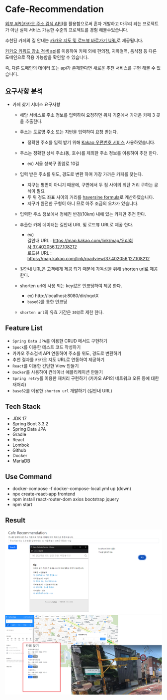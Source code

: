 # Cafe-Recommendation

[외부 API(카카오 주소 검색 API](https://developers.kakao.com/docs/latest/ko/local/dev-guide))를 
활용함으로써 혼자 개발하고 마무리 되는 프로젝트가 아닌 실제 서비스 가능한 수준의 프로젝트를 경험 해볼수있습니다.

추천된 카페의 길 안내는 [카카오 지도 및 로드뷰 바로가기 URL](https://apis.map.kakao.com/web/guide/#routeurl)로
제공됩니다.

[카카오 키워드 장소 검색 api](https://developers.kakao.com/docs/latest/ko/local/dev-guide#search-by-category)를
이용하여 카페 외에 편의점, 지하철역, 음식점 등 다른 도메인으로 적용 가능함을 확인할 수 있습니다.

즉, 다른 도메인의 데이터 또는 api가 존재한다면 새로운 추천 서비스를 구현 해볼 수 있습니다.

## 요구사항 분석

- 카페 찾기 서비스 요구사항
    - 해당 서비스로 주소 정보를 입력하여 요청하면 위치 기준에서 가까운 카페 3 곳을 추출한다.
    - 주소는 도로명 주소 또는 지번을 입력하여 요청 받는다.
        - 정확한 주소를 입력 받기 위해 [Kakao 우편번호 서비스](https://postcode.map.daum.net/guide) 사용하였습니다.
    - 주소는 정확한 상세 주소(동, 호수)를 제외한 주소 정보를 이용하여 추천 한다.
        - ex) 서울 성북구 종암로 10길
    - 입력 받은 주소를 위도, 경도로 변환 하여 가장 가까운 카페를 찾는다.
        - 지구는 평면이 아니기 때문에, 구면에서 두 점 사이의 최단 거리 구하는 공식이 필요
        - 두 위 경도 좌표 사이의 거리를 [haversine formula](https://en.wikipedia.org/wiki/Haversine_formula)로 계산하였습니다.
        - 지구가 완전한 구형이 아니 므로 아주 조금의 오차가 있습니다.
    - 입력한 주소 정보에서 정해진 반경(10km) 내에 있는 카페만 추천 한다.
    - 추출한 카페 데이터는 길안내 URL 및 로드뷰 URL로 제공 한다.
        - ex)    
          길안내 URL : https://map.kakao.com/link/map/우리회사,37.402056,127.108212    
          로드뷰 URL : https://map.kakao.com/link/roadview/37.402056,127.108212

    - 길안내 URL은 고객에게 제공 되기 때문에 가독성을 위해 shorten url로 제공 한다.
    - shorten url에 사용 되는 key값은 인코딩하여 제공 한다.
        - ex) http://localhost:8080/dir/nqxtX
        - `base62`를 통한 인코딩
    - `shorten url`의 유효 기간은 `30일`로 제한 한다.

## Feature List

- `Spring Data JPA`를 이용한 CRUD 메서드 구현하기
- `Spock`를 이용한 테스트 코드 작성하기
- 카카오 주소검색 API 연동하여 주소를 위도, 경도로 변환하기
- 추천 결과를 카카오 지도 URL로 연동하여 제공하기
- `React`를 이용한 간단한 View 만들기
- `Docker`를 사용하여 컨테이너 애플리케이션 만들기
- `Spring retry`를 이용한 재처리 구현하기 (카카오 API의 네트워크 오류 등에 대한 재처리)
- `base62`를 이용한 `shorten url` 개발하기 (길안내 URL)

## Tech Stack
- JDK 17
- Spring Boot 3.3.2
- Spring Data JPA
- Gradle
- React
- Lombok
- Github
- Docker
- MariaDB

## Use Command
- docker-compose -f docker-compose-local.yml up (down)
- npx create-react-app frontend
- npm install react-router-dom axios bootstrap jquery
- npm start

## Result
![Main-Cafe-Recommendation.png](Main-Cafe-Recommendation.png)
![Result-Cafe-Recommendation.png](Result-Cafe-Recommendation.png)
